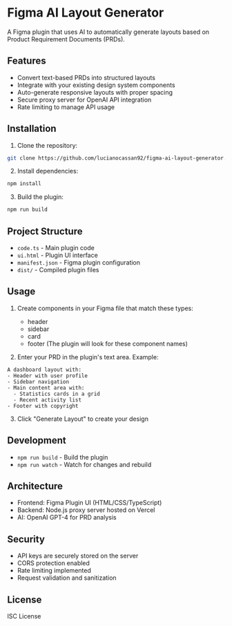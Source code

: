 # Figma AI Layout Generator

A Figma plugin that uses AI to automatically generate layouts based on Product Requirement Documents (PRDs).

## Features

- Convert text-based PRDs into structured layouts
- Integrate with your existing design system components
- Auto-generate responsive layouts with proper spacing
- Secure proxy server for OpenAI API integration
- Rate limiting to manage API usage

## Installation

1. Clone the repository:
```bash
git clone https://github.com/lucianocassan92/figma-ai-layout-generator.git
```

2. Install dependencies:
```bash
npm install
```

3. Build the plugin:
```bash
npm run build
```

## Project Structure

- `code.ts` - Main plugin code
- `ui.html` - Plugin UI interface
- `manifest.json` - Figma plugin configuration
- `dist/` - Compiled plugin files

## Usage

1. Create components in your Figma file that match these types:
   - header
   - sidebar
   - card
   - footer
   (The plugin will look for these component names)

2. Enter your PRD in the plugin's text area. Example:
```
A dashboard layout with:
- Header with user profile
- Sidebar navigation
- Main content area with:
  - Statistics cards in a grid
  - Recent activity list
- Footer with copyright
```

3. Click "Generate Layout" to create your design

## Development

- `npm run build` - Build the plugin
- `npm run watch` - Watch for changes and rebuild

## Architecture

- Frontend: Figma Plugin UI (HTML/CSS/TypeScript)
- Backend: Node.js proxy server hosted on Vercel
- AI: OpenAI GPT-4 for PRD analysis

## Security

- API keys are securely stored on the server
- CORS protection enabled
- Rate limiting implemented
- Request validation and sanitization

## License

ISC License 